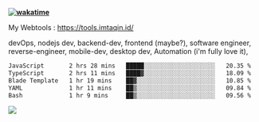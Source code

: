**[![wakatime](https://wakatime.com/badge/user/87646243-158a-4241-a3cb-668e1fa2dbb8.svg)](https://wakatime.com/@87646243-158a-4241-a3cb-668e1fa2dbb8?style=plastic)**


My Webtools : https://tools.imtaqin.id/


devOps, nodejs dev, backend-dev, frontend (maybe?), software engineer, reverse-engineer, mobile-dev, desktop dev, Automation (i'm fully love it), 

<!--START_SECTION:waka-->

```txt
JavaScript       2 hrs 28 mins   █████░░░░░░░░░░░░░░░░░░░░   20.35 %
TypeScript       2 hrs 11 mins   ████▓░░░░░░░░░░░░░░░░░░░░   18.09 %
Blade Template   1 hr 19 mins    ██▓░░░░░░░░░░░░░░░░░░░░░░   10.85 %
YAML             1 hr 11 mins    ██▒░░░░░░░░░░░░░░░░░░░░░░   09.84 %
Bash             1 hr 9 mins     ██▒░░░░░░░░░░░░░░░░░░░░░░   09.56 %
```

<!--END_SECTION:waka-->

<img src="https://github-readme-activity-graph-fjqz177.vercel.app/graph?username=fdciabdul&theme=github-dark"/>
